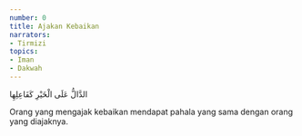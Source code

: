 ```yaml
---
number: 0
title: Ajakan Kebaikan
narrators:
- Tirmizi
topics:
- Iman
- Dakwah
---
```


<p lang="ar">الدَّالُّ عَلَى الْخَيْرِ كَفَاعِلِهِا</p>

Orang yang mengajak kebaikan mendapat pahala yang sama dengan orang yang diajaknya.
